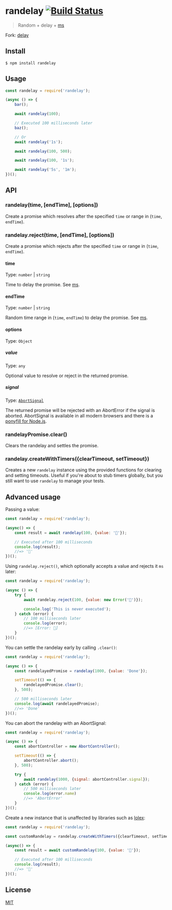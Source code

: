 # randelay [![Build Status](https://travis-ci.org/yahtnif/randelay.svg?branch=master)](https://travis-ci.org/randelay/randelay)

> Random + delay + [ms](https://github.com/zeit/ms)

Fork: [delay](https://github.com/sindresorhus/delay)


## Install

```
$ npm install randelay
```


## Usage

```js
const randelay = require('randelay');

(async () => {
	bar();

	await randelay(100);

	// Executed 100 milliseconds later
	baz();

	// Or
	await randelay('1s');

	await randelay(100, 500);

	await randelay(100, '1s');

	await randelay('5s', '1m');
})();
```


## API

### randelay(time, [endTime], [options])

Create a promise which resolves after the specified `time` or range in (`time`, `endTime`).

### randelay.reject(time, [endTime], [options])

Create a promise which rejects after the specified `time` or range in (`time`, `endTime`).

#### time

Type: `number` | `string`

Time to delay the promise. See [ms](https://github.com/zeit/ms).

#### endTime

Type: `number` | `string`

Random time range in (`time`, `endTime`) to delay the promise. See [ms](https://github.com/zeit/ms).

#### options

Type: `Object`

##### value

Type: `any`

Optional value to resolve or reject in the returned promise.

##### signal

Type: [`AbortSignal`](https://developer.mozilla.org/en-US/docs/Web/API/AbortSignal)

The returned promise will be rejected with an AbortError if the signal is aborted. AbortSignal is available in all modern browsers and there is a [ponyfill for Node.js](https://github.com/mysticatea/abort-controller).

### randelayPromise.clear()

Clears the randelay and settles the promise.

### randelay.createWithTimers({clearTimeout, setTimeout})

Creates a new `randelay` instance using the provided functions for clearing and setting timeouts. Useful if you're about to stub timers globally, but you still want to use `randelay` to manage your tests.

## Advanced usage

Passing a value:

```js
const randelay = require('randelay');

(async() => {
	const result = await randelay(100, {value: '🦄'});

	// Executed after 100 milliseconds
	console.log(result);
	//=> '🦄'
})();
```

Using `randelay.reject()`, which optionally accepts a value and rejects it `ms` later:

```js
const randelay = require('randelay');

(async () => {
	try {
		await randelay.reject(100, {value: new Error('🦄')});

		console.log('This is never executed');
	} catch (error) {
		// 100 milliseconds later
		console.log(error);
		//=> [Error: 🦄]
	}
})();
```

You can settle the randelay early by calling `.clear()`:

```js
const randelay = require('randelay');

(async () => {
	const randelayedPromise = randelay(1000, {value: 'Done'});

	setTimeout(() => {
		randelayedPromise.clear();
	}, 500);

	// 500 milliseconds later
	console.log(await randelayedPromise);
	//=> 'Done'
})();
```

You can abort the randelay with an AbortSignal:

```js
const randelay = require('randelay');

(async () => {
	const abortController = new AbortController();

	setTimeout(() => {
		abortController.abort();
	}, 500);

	try {
		await randelay(1000, {signal: abortController.signal});
	} catch (error) {
		// 500 milliseconds later
		console.log(error.name)
		//=> 'AbortError'
	}
})();
```

Create a new instance that is unaffected by libraries such as [lolex](https://github.com/sinonjs/lolex/):

```js
const randelay = require('randelay');

const customRandelay = randelay.createWithTimers({clearTimeout, setTimeout});

(async() => {
	const result = await customRandelay(100, {value: '🦄'});

	// Executed after 100 milliseconds
	console.log(result);
	//=> '🦄'
})();
```

## License

[MIT](http://opensource.org/licenses/MIT)
